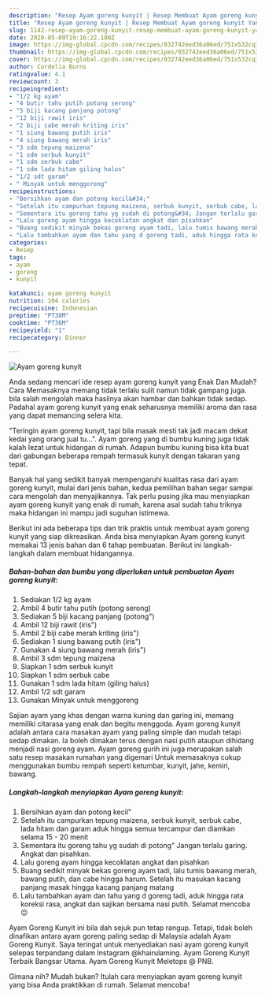 ```yaml
---
description: "Resep Ayam goreng kunyit | Resep Membuat Ayam goreng kunyit Yang Sedap"
title: "Resep Ayam goreng kunyit | Resep Membuat Ayam goreng kunyit Yang Sedap"
slug: 1142-resep-ayam-goreng-kunyit-resep-membuat-ayam-goreng-kunyit-yang-sedap
date: 2020-05-09T19:16:22.180Z
image: https://img-global.cpcdn.com/recipes/032742eed36a06ed/751x532cq70/ayam-goreng-kunyit-foto-resep-utama.jpg
thumbnail: https://img-global.cpcdn.com/recipes/032742eed36a06ed/751x532cq70/ayam-goreng-kunyit-foto-resep-utama.jpg
cover: https://img-global.cpcdn.com/recipes/032742eed36a06ed/751x532cq70/ayam-goreng-kunyit-foto-resep-utama.jpg
author: Cordelia Burns
ratingvalue: 4.1
reviewcount: 3
recipeingredient:
- "1/2 kg ayam"
- "4 butir tahu putih potong serong"
- "5 biji kacang panjang potong"
- "12 biji rawit iris"
- "2 biji cabe merah kriting iris"
- "1 siung bawang putih iris"
- "4 siung bawang merah iris"
- "3 sdm tepung maizena"
- "1 sdm serbuk kunyit"
- "1 sdm serbuk cabe"
- "1 sdm lada hitam giling halus"
- "1/2 sdt garam"
- " Minyak untuk menggoreng"
recipeinstructions:
- "Bersihkan ayam dan potong kecil&#34;"
- "Setelah itu campurkan tepung maizena, serbuk kunyit, serbuk cabe, lada hitam dan garam aduk hingga semua tercampur dan diamkan selama 15 - 20 menit"
- "Sementara itu goreng tahu yg sudah di potong&#34; Jangan terlalu garing. Angkat dan pisahkan."
- "Lalu goreng ayam hingga kecoklatan angkat dan pisahkan"
- "Buang sedikit minyak bekas goreng ayam tadi, lalu tumis bawang merah, bawang putih, dan cabe hingga harum. Setelah itu masukan kacang panjang masak hingga kacang panjang matang"
- "Lalu tambahkan ayam dan tahu yang d goreng tadi, aduk hingga rata koreksi rasa, angkat dan sajikan bersama nasi putih. Selamat mencoba 😉"
categories:
- Resep
tags:
- ayam
- goreng
- kunyit

katakunci: ayam goreng kunyit 
nutrition: 104 calories
recipecuisine: Indonesian
preptime: "PT38M"
cooktime: "PT36M"
recipeyield: "1"
recipecategory: Dinner

---
```



![Ayam goreng kunyit](https://img-global.cpcdn.com/recipes/032742eed36a06ed/751x532cq70/ayam-goreng-kunyit-foto-resep-utama.jpg)

Anda sedang mencari ide resep ayam goreng kunyit yang Enak Dan Mudah? Cara Memasaknya memang tidak terlalu sulit namun tidak gampang juga. bila salah mengolah maka hasilnya akan hambar dan bahkan tidak sedap. Padahal ayam goreng kunyit yang enak seharusnya memiliki aroma dan rasa yang dapat memancing selera kita.

&#34;Teringin ayam goreng kunyit, tapi bila masak mesti tak jadi macam dekat kedai yang orang jual tu…&#34;. Ayam goreng yang di bumbu kuning juga tidak kalah lezat untuk hidangan di rumah. Adapun bumbu kuning bisa kita buat dari gabungan beberapa rempah termasuk kunyit dengan takaran yang tepat.

Banyak hal yang sedikit banyak mempengaruhi kualitas rasa dari ayam goreng kunyit, mulai dari jenis bahan, kedua pemilihan bahan segar sampai cara mengolah dan menyajikannya. Tak perlu pusing jika mau menyiapkan ayam goreng kunyit yang enak di rumah, karena asal sudah tahu triknya maka hidangan ini mampu jadi suguhan istimewa.


Berikut ini ada beberapa tips dan trik praktis untuk membuat ayam goreng kunyit yang siap dikreasikan. Anda bisa menyiapkan Ayam goreng kunyit memakai 13 jenis bahan dan 6 tahap pembuatan. Berikut ini langkah-langkah dalam membuat hidangannya.

<!--inarticleads1-->

##### Bahan-bahan dan bumbu yang diperlukan untuk pembuatan Ayam goreng kunyit:

1. Sediakan 1/2 kg ayam
1. Ambil 4 butir tahu putih (potong serong)
1. Sediakan 5 biji kacang panjang (potong&#34;)
1. Ambil 12 biji rawit (iris&#34;)
1. Ambil 2 biji cabe merah kriting (iris&#34;)
1. Sediakan 1 siung bawang putih (iris&#34;)
1. Gunakan 4 siung bawang merah (iris&#34;)
1. Ambil 3 sdm tepung maizena
1. Siapkan 1 sdm serbuk kunyit
1. Siapkan 1 sdm serbuk cabe
1. Gunakan 1 sdm lada hitam (giling halus)
1. Ambil 1/2 sdt garam
1. Gunakan  Minyak untuk menggoreng


Sajian ayam yang khas dengan warna kuning dan garing ini, memang memiliki citarasa yang enak dan begitu menggoda. Ayam goreng kunyit adalah antara cara masakan ayam yang paling simple dan mudah tetapi sedap dimakan. Ia boleh dimakan terus dengan nasi putih ataupun dihidang menjadi nasi goreng ayam. Ayam goreng gurih ini juga merupakan salah satu resep masakan rumahan yang digemari Untuk memasaknya cukup menggunakan bumbu rempah seperti ketumbar, kunyit, jahe, kemiri, bawang. 

<!--inarticleads2-->

##### Langkah-langkah menyiapkan Ayam goreng kunyit:

1. Bersihkan ayam dan potong kecil&#34;
1. Setelah itu campurkan tepung maizena, serbuk kunyit, serbuk cabe, lada hitam dan garam aduk hingga semua tercampur dan diamkan selama 15 - 20 menit
1. Sementara itu goreng tahu yg sudah di potong&#34; Jangan terlalu garing. Angkat dan pisahkan.
1. Lalu goreng ayam hingga kecoklatan angkat dan pisahkan
1. Buang sedikit minyak bekas goreng ayam tadi, lalu tumis bawang merah, bawang putih, dan cabe hingga harum. Setelah itu masukan kacang panjang masak hingga kacang panjang matang
1. Lalu tambahkan ayam dan tahu yang d goreng tadi, aduk hingga rata koreksi rasa, angkat dan sajikan bersama nasi putih. Selamat mencoba 😉


Ayam Goreng Kunyit ini bila dah sejuk pun tetap rangup. Tetapi, tidak boleh dinafikan antara ayam goreng paling sedap di Malaysia adalah Ayam Goreng Kunyit. Saya teringat untuk menyediakan nasi ayam goreng kunyit selepas terpandang dalam Instagram @khairulaming. Ayam Goreng Kunyit Terbaik Bangsar Utama. Ayam Goreng Kunyit Meletops @ PNB. 

Gimana nih? Mudah bukan? Itulah cara menyiapkan ayam goreng kunyit yang bisa Anda praktikkan di rumah. Selamat mencoba!
